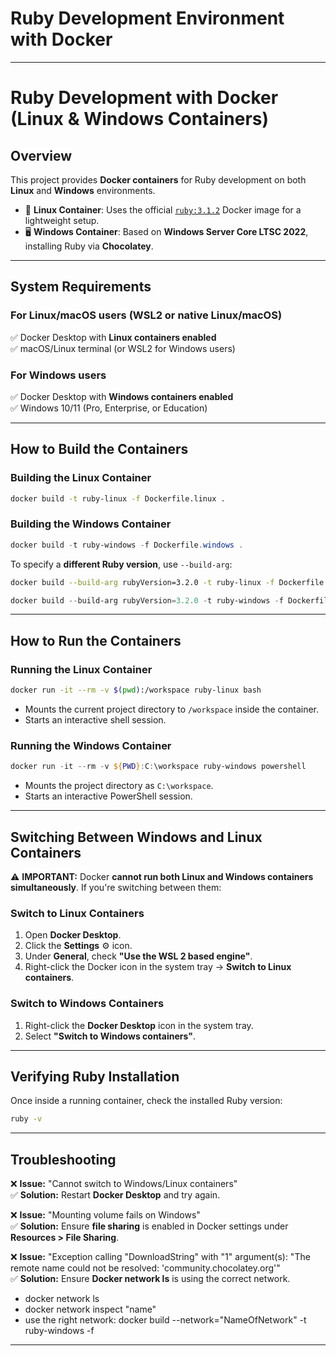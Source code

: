 # Ruby Development Environment with Docker
---

# **Ruby Development with Docker (Linux & Windows Containers)**  

## **Overview**  
This project provides **Docker containers** for Ruby development on both **Linux** and **Windows** environments.  

- 🐧 **Linux Container**: Uses the official [`ruby:3.1.2`](https://hub.docker.com/_/ruby) Docker image for a lightweight setup.  
- 🖥️ **Windows Container**: Based on **Windows Server Core LTSC 2022**, installing Ruby via **Chocolatey**.  

---

## **System Requirements**  
### **For Linux/macOS users (WSL2 or native Linux/macOS)**  
✅ Docker Desktop with **Linux containers enabled**  
✅ macOS/Linux terminal (or WSL2 for Windows users)  

### **For Windows users**  
✅ Docker Desktop with **Windows containers enabled**  
✅ Windows 10/11 (Pro, Enterprise, or Education)  

---

## **How to Build the Containers**  

### **Building the Linux Container**  
```sh
docker build -t ruby-linux -f Dockerfile.linux .
```

### **Building the Windows Container**  
```powershell
docker build -t ruby-windows -f Dockerfile.windows .
```

To specify a **different Ruby version**, use `--build-arg`:
```sh
docker build --build-arg rubyVersion=3.2.0 -t ruby-linux -f Dockerfile.linux .
```
```powershell
docker build --build-arg rubyVersion=3.2.0 -t ruby-windows -f Dockerfile.windows .
```

---

## **How to Run the Containers**  

### **Running the Linux Container**
```sh
docker run -it --rm -v $(pwd):/workspace ruby-linux bash
```
- Mounts the current project directory to `/workspace` inside the container.  
- Starts an interactive shell session.  

### **Running the Windows Container**
```powershell
docker run -it --rm -v ${PWD}:C:\workspace ruby-windows powershell
```
- Mounts the project directory as `C:\workspace`.  
- Starts an interactive PowerShell session.  

---

## **Switching Between Windows and Linux Containers**  
⚠ **IMPORTANT:** Docker **cannot run both Linux and Windows containers simultaneously**. If you're switching between them:  

### **Switch to Linux Containers**  
1. Open **Docker Desktop**.  
2. Click the **Settings** ⚙️ icon.  
3. Under **General**, check **"Use the WSL 2 based engine"**.  
4. Right-click the Docker icon in the system tray → **Switch to Linux containers**.  

### **Switch to Windows Containers**  
1. Right-click the **Docker Desktop** icon in the system tray.  
2. Select **"Switch to Windows containers"**.  

---

## **Verifying Ruby Installation**
Once inside a running container, check the installed Ruby version:  
```sh
ruby -v
```

---

## **Troubleshooting**
❌ **Issue:** "Cannot switch to Windows/Linux containers"  
✅ **Solution:** Restart **Docker Desktop** and try again.  

❌ **Issue:** "Mounting volume fails on Windows"  
✅ **Solution:** Ensure **file sharing** is enabled in Docker settings under **Resources > File Sharing**.  

❌ **Issue:** "Exception calling "DownloadString" with "1" argument(s): "The remote name could not be resolved: 'community.chocolatey.org'"  
✅ **Solution:** Ensure **Docker network ls** is using the correct network.
 - docker network ls
 - docker network inspect "name"
 - use the right network: docker build --network="NameOfNetwork" -t ruby-windows -f 
---